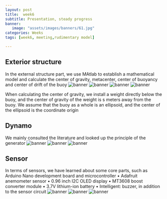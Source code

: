```yaml
---
layout: post
title:  week6
subtitle: Presentation, steady progress
banner:  
   image: "assets/images/banners/61.jpg"
categories: Weeks
tags: [week6, meeting,rudimentary model]

---
```

## Exterior structure

In the external structure part, we use MAtlab to establish a mathematical model and calculate the center of gravity, metacenter, center of buoyancy and center of drift of the buoy
![banner](/assets/images/banners/重心.png)
![banner](/assets/images/banners/浮心.png)
![banner](/assets/images/banners/稳心.png)
![banner](/assets/images/banners/漂心.png)

When calculating the center of gravity, we install a weight directly below the buoy, and the center of gravity of the weight is s meters away from the buoy. We assume that the buoy as a whole is an ellipsoid, and the center of the ellipsoid is the coordinate origin

## Dynamo
We mainly consulted the literature and looked up the principle of the generator
![banner](/assets/images/banners/62.png)
![banner](/assets/images/banners/63.png)
![banner](/assets/images/banners/64.png)


## Sensor
In terms of sensors, we have learned about some core parts, such as Arduino Nano development board and microcontroller
• Adafruit anemometer sensor
• 0.96 inch I2C OLED display
• MT3608 boost converter module
• 3.7V lithium-ion battery
• Intelligent: buzzer, in addition to the sensor circuit
![banner](/assets/images/banners/65.png)
![banner](/assets/images/banners/66.png)
![banner](/assets/images/banners/67.png)
